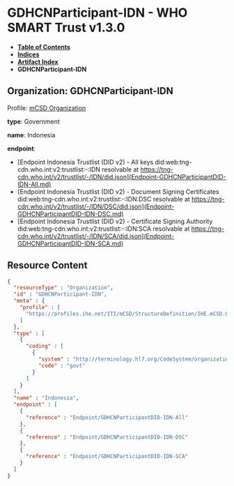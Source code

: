 # GDHCNParticipant-IDN - WHO SMART Trust v1.3.0

* [**Table of Contents**](toc.md)
* [**Indices**](indices.md)
* [**Artifact Index**](artifacts.md)
* **GDHCNParticipant-IDN**

## Organization: GDHCNParticipant-IDN

Profile: [mCSD Organization](https://profiles.ihe.net/ITI/mCSD/4.0.0/StructureDefinition-IHE.mCSD.Organization.html)

**type**: Government

**name**: Indonesia

**endpoint**: 

* [Endpoint Indonesia Trustlist (DID v2) - All keys did:web:tng-cdn.who.int:v2:trustlist:-:IDN resolvable at https://tng-cdn.who.int/v2/trustlist/-/IDN/did.json](Endpoint-GDHCNParticipantDID-IDN-All.md)
* [Endpoint Indonesia Trustlist (DID v2) - Document Signing Certificates did:web:tng-cdn.who.int:v2:trustlist:-:IDN:DSC resolvable at https://tng-cdn.who.int/v2/trustlist/-/IDN/DSC/did.json](Endpoint-GDHCNParticipantDID-IDN-DSC.md)
* [Endpoint Indonesia Trustlist (DID v2) - Certificate Signing Authority did:web:tng-cdn.who.int:v2:trustlist:-:IDN:SCA resolvable at https://tng-cdn.who.int/v2/trustlist/-/IDN/SCA/did.json](Endpoint-GDHCNParticipantDID-IDN-SCA.md)



## Resource Content

```json
{
  "resourceType" : "Organization",
  "id" : "GDHCNParticipant-IDN",
  "meta" : {
    "profile" : [
      "https://profiles.ihe.net/ITI/mCSD/StructureDefinition/IHE.mCSD.Organization"
    ]
  },
  "type" : [
    {
      "coding" : [
        {
          "system" : "http://terminology.hl7.org/CodeSystem/organization-type",
          "code" : "govt"
        }
      ]
    }
  ],
  "name" : "Indonesia",
  "endpoint" : [
    {
      "reference" : "Endpoint/GDHCNParticipantDID-IDN-All"
    },
    {
      "reference" : "Endpoint/GDHCNParticipantDID-IDN-DSC"
    },
    {
      "reference" : "Endpoint/GDHCNParticipantDID-IDN-SCA"
    }
  ]
}

```
